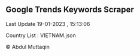 

## Google Trends Keywords Scraper 
 
Last Update 19-01-2023 , 15:13:06

Country List :
VIETNAM.json



© Abdul Muttaqin 
